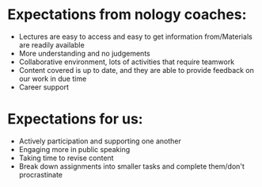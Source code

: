 # Expectations from nology coaches:

- Lectures are easy to access and easy to get information from/Materials are readily available
- More understanding and no judgements
- Collaborative environment, lots of activities that require teamwork
- Content covered is up to date, and they are able to provide feedback on our work in due time
- Career support

# Expectations for us:

- Actively participation and supporting one another
- Engaging more in public speaking
- Taking time to revise content
- Break down assignments into smaller tasks and complete them/don't procrastinate
